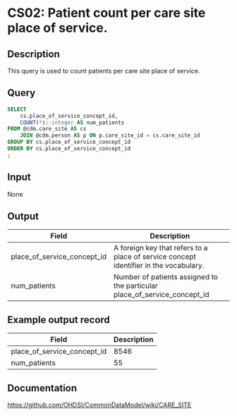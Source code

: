 <!---
Group:care site
Name:CS02 Patient count per care site place of service.
Author:Patrick Ryan
CDM Version: 5.3
-->

# CS02: Patient count per care site place of service.

## Description
This query is used to count patients per care site place of service.

## Query
```sql
SELECT
    cs.place_of_service_concept_id,
    COUNT(*)::integer AS num_patients
FROM @cdm.care_site AS cs
    JOIN @cdm.person AS p ON p.care_site_id = cs.care_site_id
GROUP BY cs.place_of_service_concept_id
ORDER BY cs.place_of_service_concept_id
;
```

## Input

None

## Output

|  Field |  Description |
| --- | --- |
| place_of_service_concept_id | A foreign key that refers to a place of service concept identifier in the vocabulary. |
| num_patients | Number of patients assigned to the particular place_of_service_concept_id |

## Example output record

|  Field |  Description |
| --- | --- |
| place_of_service_concept_id | 8546  |
| num_patients | 55  |

## Documentation
https://github.com/OHDSI/CommonDataModel/wiki/CARE_SITE
